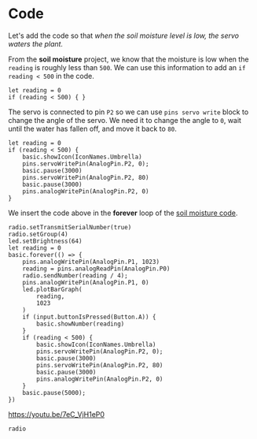 # Code

Let's add the code so that _when the soil moisture level is low, the servo waters the plant._

From the **soil moisture** project, we know that the moisture is low when the ``reading`` is roughly less than ``500``.
We can use this information to add an ``if reading < 500`` in the code.

```block
let reading = 0
if (reading < 500) { }
```

The servo is connected to pin ``P2`` so we can use ``pins servo write`` block to change the angle of the servo.
We need it to change the angle to ``0``, wait until the water has fallen off, and move it back to ``80``.

```block
let reading = 0
if (reading < 500) {
    basic.showIcon(IconNames.Umbrella)
    pins.servoWritePin(AnalogPin.P2, 0);
    basic.pause(3000)
    pins.servoWritePin(AnalogPin.P2, 80)
    basic.pause(3000)
    pins.analogWritePin(AnalogPin.P2, 0)
}
```

We insert the code above in the **forever** loop of the [soil moisture code](/projects/soil-moisture/connect).

```blocks
radio.setTransmitSerialNumber(true)
radio.setGroup(4)
led.setBrightness(64)
let reading = 0
basic.forever(() => {
    pins.analogWritePin(AnalogPin.P1, 1023)
    reading = pins.analogReadPin(AnalogPin.P0)
    radio.sendNumber(reading / 4);
    pins.analogWritePin(AnalogPin.P1, 0)
    led.plotBarGraph(
        reading,
        1023
    )
    if (input.buttonIsPressed(Button.A)) {
        basic.showNumber(reading)
    }
    if (reading < 500) {
        basic.showIcon(IconNames.Umbrella)
        pins.servoWritePin(AnalogPin.P2, 0);
        basic.pause(3000)
        pins.servoWritePin(AnalogPin.P2, 80)
        basic.pause(3000)
        pins.analogWritePin(AnalogPin.P2, 0)
    }
    basic.pause(5000);
})
```

https://youtu.be/7eC_VjH1eP0

```package
radio
```